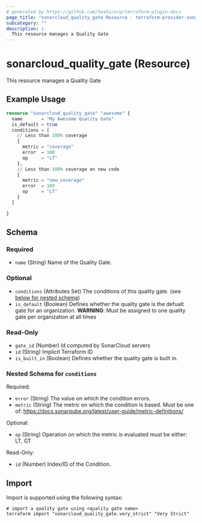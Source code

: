 ```yaml
---
# generated by https://github.com/hashicorp/terraform-plugin-docs
page_title: "sonarcloud_quality_gate Resource - terraform-provider-sonarcloud"
subcategory: ""
description: |-
  This resource manages a Quality Gate
---
```


# sonarcloud_quality_gate (Resource)

This resource manages a Quality Gate

## Example Usage

```terraform
resource "sonarcloud_quality_gate" "awesome" {
  name       = "My Awesome Quality Gate"
  is_default = true
  conditions = [
    // Less than 100% coverage
    {
      metric = "coverage"
      error  = 100
      op     = "LT"
    },
    // Less than 100% coverage on new code
    {
      metric = "new_coverage"
      error  = 100
      op     = "LT"
    }
  ]

}
```

<!-- schema generated by tfplugindocs -->
## Schema

### Required

- `name` (String) Name of the Quality Gate.

### Optional

- `conditions` (Attributes Set) The conditions of this quality gate. (see [below for nested schema](#nestedatt--conditions))
- `is_default` (Boolean) Defines whether the quality gate is the defualt gate for an organization. **WARNING**: Must be assigned to one quality gate per organization at all times

### Read-Only

- `gate_id` (Number) Id computed by SonarCloud servers
- `id` (String) Implicit Terraform ID
- `is_built_in` (Boolean) Defines whether the quality gate is built in.

<a id="nestedatt--conditions"></a>
### Nested Schema for `conditions`

Required:

- `error` (String) The value on which the condition errors.
- `metric` (String) The metric on which the condition is based. Must be one of: https://docs.sonarqube.org/latest/user-guide/metric-definitions/

Optional:

- `op` (String) Operation on which the metric is evaluated must be either: LT, GT

Read-Only:

- `id` (Number) Index/ID of the Condition.

## Import

Import is supported using the following syntax:

```shell
# import a quality gate using <quality gate name>
terraform import "sonarcloud_quality_gate.very_strict" "Very Strict"
```
